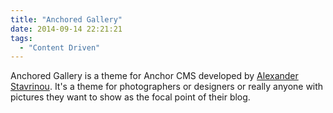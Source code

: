 ```yaml
---
title: "Anchored Gallery"
date: 2014-09-14 22:21:21
tags: 
  - "Content Driven"
---
```


Anchored Gallery is a theme for Anchor CMS developed by [Alexander Stavrinou](http://alexstv.com). It's a theme for photographers or designers or really anyone with pictures they want to show as the focal point of their blog.
